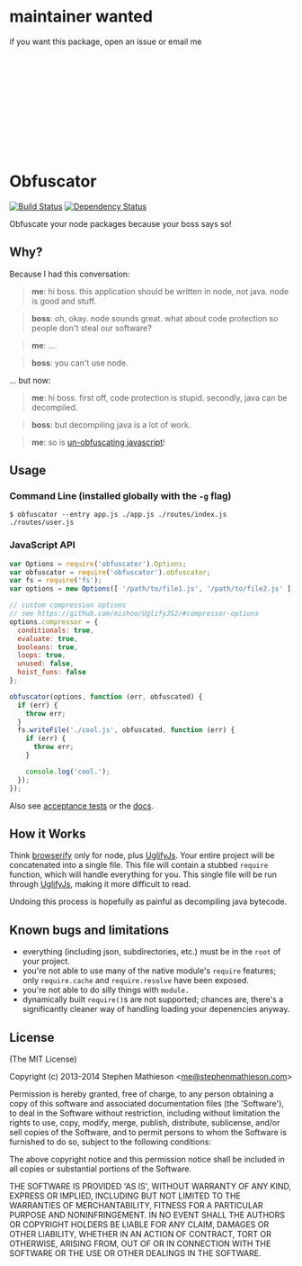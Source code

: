 
# maintainer wanted

if you want this package, open an issue or email me

<br><br><br><br><br><br><br><br><br><br>

# Obfuscator

[![Build Status](https://travis-ci.org/stephenmathieson/node-obfuscator.png?branch=master)](https://travis-ci.org/stephenmathieson/node-obfuscator) [![Dependency Status](https://gemnasium.com/stephenmathieson/node-obfuscator.png)](https://gemnasium.com/stephenmathieson/node-obfuscator)

Obfuscate your node packages because your boss says so!

## Why?

Because I had this conversation:

> **me**: hi boss.  this application should be written in node, not java.  node is good and stuff.

> **boss**: oh, okay.  node sounds great.  what about code protection so people don't steal our software?

> **me**: ...

> **boss**: you can't use node.

... but now:

> **me**: hi boss.  first off, code protection is stupid.  secondly, java can be decompiled.

> **boss**: but decompiling java is a lot of work.

> **me**: so is [un-obfuscating javascript](http://github.com/stephenmathieson/node-obfuscator)!

## Usage

### Command Line (installed globally with the `-g` flag)

```
$ obfuscator --entry app.js ./app.js ./routes/index.js ./routes/user.js
```

### JavaScript API

```javascript
var Options = require('obfuscator').Options;
var obfuscator = require('obfuscator').obfuscator;
var fs = require('fs');
var options = new Options([ '/path/to/file1.js', '/path/to/file2.js' ], '/path/to', 'file1.js', true);

// custom compression options
// see https://github.com/mishoo/UglifyJS2/#compressor-options
options.compressor = {
  conditionals: true,
  evaluate: true,
  booleans: true,
  loops: true,
  unused: false,
  hoist_funs: false
};

obfuscator(options, function (err, obfuscated) {
  if (err) {
    throw err;
  }
  fs.writeFile('./cool.js', obfuscated, function (err) {
    if (err) {
      throw err;
    }

    console.log('cool.');
  });
});
```

Also see [acceptance tests](https://github.com/stephenmathieson/node-obfuscator/tree/master/test/acceptance) or the [docs](https://github.com/stephenmathieson/node-obfuscator/tree/master/docs.md).

## How it Works

Think [browserify](https://github.com/substack/node-browserify) only for node, plus [UglifyJs](https://github.com/mishoo/UglifyJS2).  Your entire project will be concatenated into a single file.  This file will contain a stubbed `require` function, which will handle everything for you.  This single file will be run through [UglifyJs](https://github.com/mishoo/UglifyJS2), making it more difficult to read.

Undoing this process is hopefully as painful as decompiling java bytecode.

## Known bugs and limitations

- everything (including json, subdirectories, etc.) must be in the `root` of your project.
- you're not able to use many of the native module's `require` features; only `require.cache` and `require.resolve` have been exposed.
- you're not able to do silly things with `module.`
- dynamically built `require()`s are not supported; chances are, there's a significantly cleaner way of handling loading your depenencies anyway.

## License

(The MIT License)

Copyright (c) 2013-2014 Stephen Mathieson &lt;me@stephenmathieson.com&gt;

Permission is hereby granted, free of charge, to any person obtaining
a copy of this software and associated documentation files (the
'Software'), to deal in the Software without restriction, including
without limitation the rights to use, copy, modify, merge, publish,
distribute, sublicense, and/or sell copies of the Software, and to
permit persons to whom the Software is furnished to do so, subject to
the following conditions:

The above copyright notice and this permission notice shall be
included in all copies or substantial portions of the Software.

THE SOFTWARE IS PROVIDED 'AS IS', WITHOUT WARRANTY OF ANY KIND,
EXPRESS OR IMPLIED, INCLUDING BUT NOT LIMITED TO THE WARRANTIES OF
MERCHANTABILITY, FITNESS FOR A PARTICULAR PURPOSE AND NONINFRINGEMENT.
IN NO EVENT SHALL THE AUTHORS OR COPYRIGHT HOLDERS BE LIABLE FOR ANY
CLAIM, DAMAGES OR OTHER LIABILITY, WHETHER IN AN ACTION OF CONTRACT,
TORT OR OTHERWISE, ARISING FROM, OUT OF OR IN CONNECTION WITH THE
SOFTWARE OR THE USE OR OTHER DEALINGS IN THE SOFTWARE.
